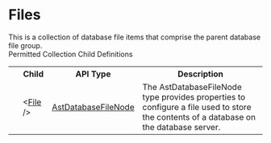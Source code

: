 # Files

<div class="LanguageSummary"><div class ="SummaryItem">This is a collection of database file items that comprise the parent database file group.</div></div><div class="SchemaBindingGroup"><div class="SchemaBindingGroupHeader">Permitted Collection Child Definitions</div><table id="SchemaBindingList" class="SchemaBindingList"><tbody><tr><th class="SchemaBindingIconColumnHeader">&nbsp;</th><th class="SchemaBindingNameColumnHeader">Child</th><th class="SchemaBindingTypeColumnHeader">API Type</th><th class="SchemaBindingSummaryColumnHeader">Description</th></tr><tr class="cd0"><td class="SchemaBindingIcon"><div class="NotRequired" /></td><td class="SchemaBindingName"><span class="punc">&lt;</span><a href=../api-reference/Varigence.Languages.Biml.Table.AstDatabaseFileNode.html">File</a><span class="punc"> /&gt;</span></td><td class="SchemaBindingType"><a href="Varigence.Languages.Biml.Table.AstDatabaseFileNode.html">AstDatabaseFileNode</a></td><td class="SchemaBindingSummary">The AstDatabaseFileNode type provides properties to configure a file used to store the contents of a database on the database server.</td></tr></tbody></table></div>